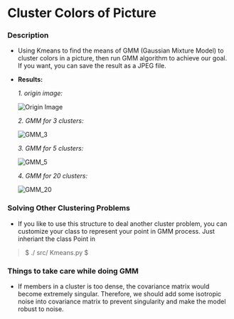 # Cluster Colors of Picture

### Description
   * Using Kmeans to find the means of GMM (Gaussian Mixture Model)
     to cluster colors in a picture, then run GMM algorithm to achieve
     our goal. If you want, you can save the result as a JPEG file.
     
   * **Results:**
   
     _1. origin image:_ 
     
     ![Origin Image](https://github.com/bobolee1239/cluster_colors_of_pic/blob/master/SamplePics/img.jpg)
     
     _2. GMM for 3 clusters:_
     
     ![GMM_3](https://github.com/bobolee1239/cluster_colors_of_pic/blob/master/SamplePics/GMM_3.jpg)
     
     _3. GMM for 5 clusters:_
     
     ![GMM_5](https://github.com/bobolee1239/cluster_colors_of_pic/blob/master/SamplePics/GMM_5.jpg)
     
     _4. GMM for 20 clusters:_
     
     ![GMM_20](https://github.com/bobolee1239/cluster_colors_of_pic/blob/master/SamplePics/GMM_20.jpg)
     
### Solving  Other  Clustering  Problems
   * If you like to use this structure to deal another cluster problem, 
     you can customize your class to represent your point in GMM process.
     Just inheriant the class Point in 

>    $   ./ src/ Kmeans.py  <space> $ <space><space><space>
     
### Things to take care while doing GMM
   * If members in a cluster is too dense, the covariance matrix would become
     extremely singular. Therefore, we should add some isotropic noise into 
     covariance matrix to prevent singularity and make the model robust to noise.
